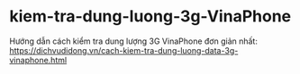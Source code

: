 # kiem-tra-dung-luong-3g-VinaPhone
Hướng dẫn cách kiểm tra dung lượng 3G VinaPhone đơn giản nhất: https://dichvudidong.vn/cach-kiem-tra-dung-luong-data-3g-vinaphone.html
